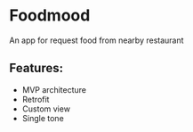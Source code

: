 # Foodmood
An app for request food from nearby restaurant

## Features:

- MVP architecture
- Retrofit
- Custom view
- Single tone

